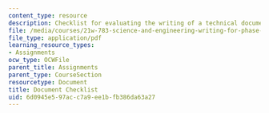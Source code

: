 ```yaml
---
content_type: resource
description: Checklist for evaluating the writing of a technical document.
file: /media/courses/21w-783-science-and-engineering-writing-for-phase-ii-fall-2002/6d0945e597acc7a9ee1bfb386da63a27_doc_check.pdf
file_type: application/pdf
learning_resource_types:
- Assignments
ocw_type: OCWFile
parent_title: Assignments
parent_type: CourseSection
resourcetype: Document
title: Document Checklist
uid: 6d0945e5-97ac-c7a9-ee1b-fb386da63a27
---
```

